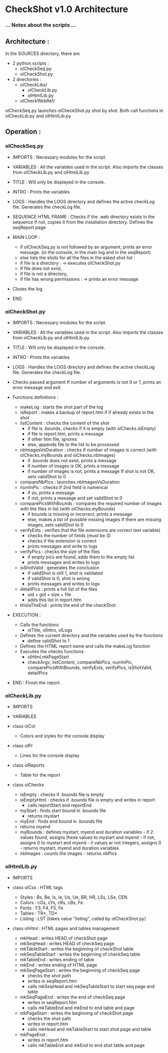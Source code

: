 # CheckShot v1.0 Architecture
### ... Notes about the scripts ... ###

## Architecture :

In the SOURCES directory, there are 
- 2 python scripts :
	* olCheckSeq.py
	* olCheckShot.py
- 2 directories :
	* olCheckLibs/
		* olCheckLib.py
		* olHtmlLib.py
	* olCheckWebRef/

olCheckSeq.py launches olCheckShot.py shot by shot.
Both call functions in olCheckLib.py and olHtmlLib.py


## Operation :

### olCheckSeq.py

- IMPORTS : Necessary modules for the script.

- VARIABLES : All the variables used in the script.
  Also imports the classes from olCheckLib.py and olHtmlLib.py

- TITLE : Will only be displayed in the console.

- INTRO : Prints the variables

- LOGS : Handles the LOGS directory and defines the active checkLog file.
  Generates the checkLog file.

- SEQUENCE HTML FRAME :
  Checks if the .web directory exists in the sequence
  If not, copies it from the installation directory.
  Defines the seqReport page

- MAIN LOOP :
  * if olCheckSeq.py is not followed by an argument, prints an error message.
  (in the console, in the main log and in the seqReport)
  * else lists the shots
  for all the files in the asked shot list :
  - if file is a directory :
    -> executes olCheckShot.py
  - if file does not exist,
  - if file is not a directory,
  - if file has wrong permissions :
  	-> prints an error message

- Closes the log

- END


### olCheckShot.py

- IMPORTS : Necessary modules for the script.

- VARIABLES : All the variables used in the script.
  Also imports the classes from olCheckLib.py and olHtmlLib.py

- TITLE : Will only be displayed in the console.

- INTRO : Prints the variables

- LOGS : Handles the LOGS directory and defines the active checkLog file.
  Generates the checkLog file.

- Checks passed argument
  If number of arguments is not 0 or 1, prints an error message and exit.

- Functions definitions :
	* makeLog : starts the shot part of the log
	* isReport : makes a backup of report.htm if if already exists in the shot
	* listContent : checks the content of the shot
	  - if file is .bounds, checks if it is empty (with olChecks.isEmpty)
	  - if file is report.htm, prints a message
	  - if other htm file, ignores
	  - else, appends file to the list to be processed
	* nbImagesVsDuration : checks if number of images is correct
	  (with olChecks.myBounds and olChecks.nbImages)
	  - if .bounds does not exist, prints a message
	  - if number of images is OK, prints a message
	  - if number of images is not, prints a message
	  If shot is not OK, sets validShot to 0
	* compareNbPics : launches nbImagesVsDuration
	* numInPic : checks if 2nd field is numerical
	  - if so, prints a message
	  - if not, prints a message and set validShot to 0
	* comparePicsWithBounds : compares the required number of images with the files in list
	  (with olChecks.myBounds)
	  - if bounds is missing or incorrect, prints a message
	  - else, makes a list of possible missing images
	  If there are missing images, sets validShot to 0
	* verifyExts : verifies that the file extensions are correct (ext variable)
	  - checks the number of fields (must be 3)
	  - checks if the extension is correct
	  - prints messages and write to logs
	* verifyPics : checks the size of the files
	  - if empty pics are found, adds them to the empty list
	  - prints messages and writes to logs
	* isShotValid : generates the conclusion
	  - if validShot is still 1, shot is validated
	  - if validShot is 0, shot is wrong	  
	  - prints messages and writes to logs
	* detailPics : prints a full list of the files
	  - uid + gid + size + file
	  - adds this list in report.htm
	* thisIsTheEnd : prints the end of the checkShot

- EXECUTION : 
	* Calls the functions
	  - olTitle, olIntro, olLogs
	* Defines the current directory and the variables used by the fonctions
	  - define validShot to 1
	* Defines the HTML report name and calls the makeLog function
	* Executes the checks functions
	  - olHtml.mkPageStart
	  - checkArgv, listContent, compareNbPics, numInPic, comparePicsWithBounds,
	    verifyExts, verifyPics, isShotValid, detailPics

- END : Finish the report.


### olCheckLib.py

- IMPORTS

- VARIABLES

- class olCol
  * Colors and styles for the console display

- class olPr
  * Lines for the console display

- class olReports
  * Table for the report

- class olChecks
  * isEmpty : checks if .bounds file is empty
  * isEmptyHtml : checks if .bounds file is empty and writes in report
  	- calls reportStart and reportEnd
  * myStart : finds start bound in .bounds file
  	- returns mystart
  * myEnd : finds end bound in .bounds file
   - returns myend
  * myBounds : defines mystart, myend and duration variables
		- if 2 values found, assigns these values to mystart and myend
		- if not, assigns 0 to mystart and myend
		- il values ar not integers, assigns 0
		- returns mystart, myend and duration variables
  * nbImages : counts the images
		- returns nbPics


### olHtmlLib.py

- IMPORTS

- class olCss : HTML tags
	* Styles : Bs, Be, Is, Ie, Us, Ue, BR, HR, LSs, LSe, CEN
	* Colors : cGs, cYs, cRs, cBs, Fe
	* Fonts : F3, F4, F5, Fe
	* Tables : TR*, TD*
	* Listing : LST (takes value "listing", called by olCheckShot.py)

- class olHtml : HTML pages and tables management
	* mkHead : writes HEAD of checkShot page
	* mkSeqHead : writes HEAD of checkSeq page
	* mkTableStart : writes the beginning of checkShot table
	* mkSeqTableStart : writes the beginning of checkSeq table
	* mkTableEnd : writes ending of table
	* mkEnd : writes ending of HTML page
	* mkSeqPageStart : writes the beginning of checkSeq page
		- checks the shot path
		- writes in seqReport.htm
		- calls mkSeqHead and mkSeqTableStart to start seq page and table
	* mkSeqPageEnd : writes the end of checkSeq page
		- writes in seqReport.htm
		- calls mkTableEnd and mkEnd to end table and page
	* mkPageStart : writes the beginning of checkShot page
		- checks the shot path
		- writes in report.htm
		- calls mkHead and mkTableStart to start shot page and table
	* mkPageEnd : 
		- writes in report.htm
		- calls mkTableEnd and mkEnd to end shot table and page

